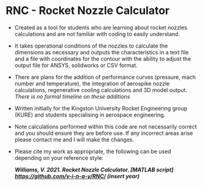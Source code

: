 # RNC - Rocket Nozzle Calculator

- Created as a tool for students who are learning about rocket nozzles calculations and are not familiar with coding to easily understand. 


- It takes operational conditions of the nozzles to calculate the dimensions as necessary and outputs the characteristics in a text file and a file with coordinates for the contour with the ability to adjust the output file for ANSYS, solidworks or CSV format. 

- There are plans for the addition of performance curves (pressure, mach number and temperature), the integration of aerospike nozzle calculations, regenerative cooling calculations and 3D model output. *There is no formal timeline on these additions*


- Written initially for the Kingston University Rocket Engineering group (KURE) and students specialising in aerospace engineering. 


- Note calculations performed within this code are not necessarily correct and you should ensure they are before use. If any incorrect areas arise please contact me  and I will make the changes.


- Please cite my work as appropriate, the following can be used depending on your reference style: 
    
    ***Williams, V. 2021. Rocket Nozzle Calculator. [MATLAB script] https://github.com/v-i-n-a-y/RNC/ (insert year)***
